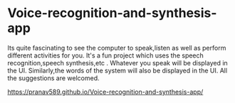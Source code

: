 # Voice-recognition-and-synthesis-app
Its quite fascinating to see the computer to speak,listen as well as perform different activities for you. It's a fun project which uses the speech recognition,speech synthesis,etc . Whatever you speak will be displayed in the UI. Similarly,the words of the system will also be displayed in the UI. All the suggestions are welcomed.

https://pranav589.github.io/Voice-recognition-and-synthesis-app/
